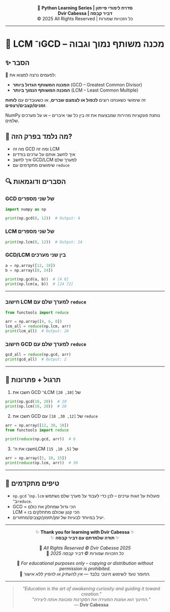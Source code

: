 <!-- DC_HEADER_START -->
<div align="center">

🐍 **Python Learning Series | סדרת לימודי פייתון**  
**Dvir Cabessa | דביר קבסה**  
© 2025 All Rights Reserved | כל הזכויות שמורות

</div>

---
<!-- DC_HEADER_END -->

# 📘 LCM ו־GCD – מכנה משותף נמוך וגבוה

## ✨ הסבר

📌 לפעמים נרצה למצוא את:
- **המכנה המשותף הגדול ביותר** (GCD – Greatest Common Divisor)
- **המכנה המשותף הנמוך ביותר** (LCM – Least Common Multiple)

זה שימושי כשאנחנו רוצים **לכפול או לצמצם שברים**, או כשעובדים עם **לוחות זמנים/קצבים/רצפים**.

NumPy נותנת פונקציות מהירות שמבצעות את זה בין כל שני איברים – או על מערכים שלמים.

## 🧠 מה נלמד בפרק הזה?
- מה זה GCD ומה זה LCM
- איך לחשב אותם על ערכים בודדים
- איך לחשב GCD/LCM למערך שלם
- שימושים מתקדמים עם `reduce`

## 🔍 הסברים ודוגמאות

### GCD של שני מספרים
```python
import numpy as np

print(np.gcd(8, 12))  # Output: 4
```

### LCM של שני מספרים
```python
print(np.lcm(8, 12))  # Output: 24
```

### GCD/LCM בין שני מערכים
```python
a = np.array([12, 18])
b = np.array([8, 24])

print(np.gcd(a, b))  # [4 6]
print(np.lcm(a, b))  # [24 72]
```

---

### חישוב LCM למערך שלם עם `reduce`
```python
from functools import reduce

arr = np.array([4, 6, 8])
lcm_all = reduce(np.lcm, arr)
print(lcm_all)  # Output: 24
```

### חישוב GCD למערך שלם עם `reduce`
```python
gcd_all = reduce(np.gcd, arr)
print(gcd_all)  # Output: 2
```

---

## 🧪 תרגול + פתרונות

1. חשבו את GCD ו־LCM של `[10, 20]`
```python
print(np.gcd(10, 20))  # 10
print(np.lcm(10, 20))  # 20
```

2. חשבו את GCD של `[12, 30, 18]` עם `reduce`
```python
arr = np.array([12, 30, 18])
from functools import reduce

print(reduce(np.gcd, arr))  # 6
```

3. חשבו את ה־LCM של `[5, 10, 15]`
```python
arr = np.array([5, 10, 15])
print(reduce(np.lcm, arr))  # 30
```

---

## 💬 טיפים מתקדמים

* `np.gcd` ו־`np.lcm` פועלות על זוגות ערכים – לכן כדי לעבוד על מערך שלם נשתמש ב־`reduce`.
* GCD = הכי גדול שמחלק את כולם  
  LCM = הכי קטן שכולם מתחלקים בו
* יעיל במיוחד לבעיות של זמן/תזמון/קצבים/מחזורים.

<!-- DC_FOOTER_START -->
---

<div align="center">

✨ **Thank you for learning with Dvir Cabessa** ✨  
✨ **תודה שלמדתם עם דביר קבסה** ✨  

📘 *All Rights Reserved © Dvir Cabessa 2025*  
📘 *כל הזכויות שמורות © דביר קבסה 2025*  

🔗 *For educational purposes only – copying or distribution without permission is prohibited.*  
🔗 *החומר נועד לשימוש חינוכי בלבד — אין להעתיק או להפיץ ללא אישור.*

---

> _"Education is the art of awakening curiosity and guiding it toward creation."_  
> _"החינוך הוא אמנות המעירה את הסקרנות ומכוונת אותה ליצירה."_  
> — **Dvir Cabessa**

</div>
<!-- DC_FOOTER_END -->


